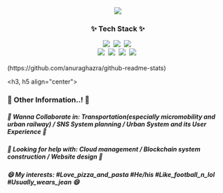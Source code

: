 <div align="center">
  <img src=https://capsule-render.vercel.app/api?type=rounded&color=timeGradient&text=🚅%20SafeCap's%20Git%20Laboratory%20🚀&fontSize=40&animation=twinkling&fontAlignY=45&fontAlign=50&height=180&desc=Welcome%20to%20the%20World%20of%20Safetyhat%20Lee&descAlignY=65 />
</div>

<h3 align="center">✨ Tech Stack ✨</h3>
<div align="center">
  <img src="https://img.shields.io/badge/python-3670A0.svg?style=for-the-badge&logo=python&logoColor=ffdd54" />&nbsp
  <img src="https://img.shields.io/badge/java-D6905A.svg?style=for-the-badge&logo=javascript&logoColor=20232a" />&nbsp
  <img src="https://img.shields.io/badge/R-B0A9A5.svg?style=for-the-badge&logo=R&logoColor=276DC3" />&nbsp
  <br>
  <img src="https://img.shields.io/badge/html5-2F4858.svg?style=for-the-badge&logo=html5&logoColor=E34F26" />&nbsp
  <img src="https://img.shields.io/badge/css3-F9F871.svg?style=for-the-badge&logo=css3&logoColor=1572B6" />&nbsp
  <img src="https://img.shields.io/badge/kotlin-F9EAFF.svg?style=for-the-badge&logo=kotlin&logoColor=7F52FF" />&nbsp
  <img src="https://img.shields.io/badge/matlab-11557c.svg?style=for-the-badge&logo=matlab&logoColor=white" />&nbsp
</div>

<br>
<a href="https://github-readme-stats.vercel.app/api?username=safetyhatlee"></a>
<a href="https://github-readme-stats.vercel.app/api/top-langs/?username=safetyhatlee"></a>
(https://github.com/anuraghazra/github-readme-stats)

<h3, h5 align="center">
<h3>📢 Other Information..! 📢</h3>
<h5>👯 Wanna Collaborate in: Transportation(especially micromobility and urban railway) / SNS System planning / Urban System and its User Experience 👯</h5>
<h5>🤔 Looking for help with: Cloud management / Blockchain system construction / Website design 🤔</h5>
<h5>😄 My interests: #Love_pizza_and_pasta #He/his #Like_football_n_lol #Usually_wears_jean 😄</h5>
